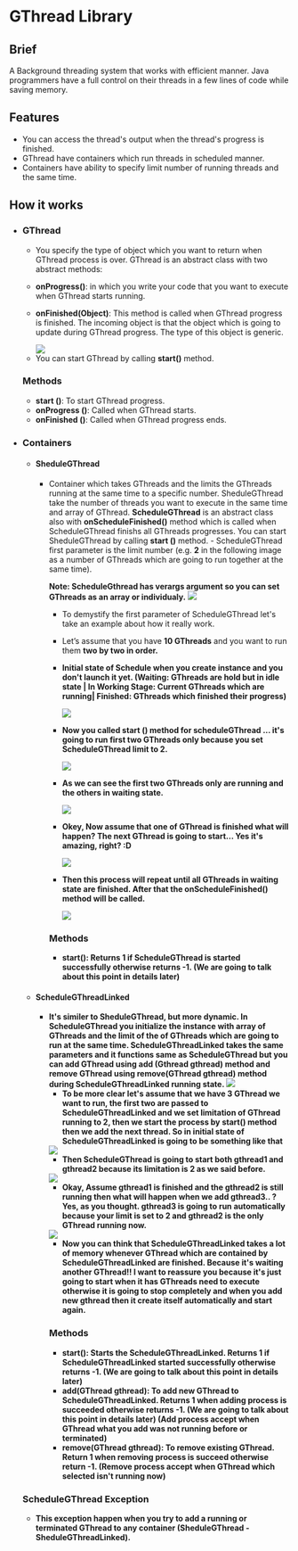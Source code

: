 <h1>
GThread Library
</h1>

<h2>
Brief
</h2>

<p>
A Background threading system that works with efficient manner. Java programmers have a full control on their threads in a few lines of code while saving memory.
</p>

<h2>
Features
</h2>
		<ul>
			<li>
				You can access the thread's output when the thread's progress is finished.
			</li>
			<li>
				GThread have containers which run threads in scheduled manner.
			</li>
			<li>
		      		Containers have ability to specify limit number of running threads and the same time.
			</li>
		</ul>

<h2>How it works</h2>
	<ul>
		<li>
		<h3>GThread</h3>
		<ul>
			<li>
				You specify the type of object which you want to return when GThread process is over.
				GThread is an abstract class with two abstract methods: </li><li>
        
<b>onProgress()</b>: in which you write your code that you want to execute when GThread starts running.</li><li>
        
<b>onFinished(Object)</B>: This method is called when GThread progress is finished. The incoming object is that the object which is going to update during GThread progress. The type of this object is generic. </li>
                                   
 <img src = "https://i.imgur.com/S9KCsB3.png"/>
 
<li>You can start GThread by calling <b>start()</b> method.</li>
</ul>
<h3>Methods</h3>
<ul>
<li>
<b>start ()</b>: To start GThread progress.
</li>
<li>
<b>onProgress ()</b>: Called when GThread starts.
</li>
<li>
<b>onFinished ()</b>: Called when GThread progress ends.
</li>
</ul>
</li>
     <li>
     <h3>Containers</h3>
     <ul>
     <li>
     <h4>SheduleGThread</h4>
     <ul>
     <li>
     Container which takes GThreads and the limits the GThreads running at the same time to a specific number. SheduleGThread take the number of threads you want to execute in the same time and array of GThread. <b>ScheduleGThread</b> is an abstract class also with <b>onScheduleFinished()</b> method which is called when ScheduleGThread finishs all GThreads progresses. You can start SheduleGThread by calling <b>start ()</b> method.   
- ScheduleGThread first parameter is the limit number (e.g. <b>2</b> in the following image as a number of GThreads which are going to run together at the same time).

<b>Note: ScheduleGthread has verargs argument so you can set GThreads as an array or individualy.</b>
     <img src="https://i.imgur.com/Cc01G3i.png"/>
     
- To demystify the first parameter of ScheduleGThread let's take an example about how it really work.

- Let’s assume that you have <b>10 GThreads</b> and you want to run them <b>two by two<b> in order.

- <p>Initial state of Schedule when you create instance and you don't launch it yet. (Waiting: GThreads are hold but in idle state | In Working Stage: Current GThreads which are running| Finished: GThreads which finished their progress)<p>

  

  <img src= "https://i.imgur.com/BR7pnfB.png"/>


- Now you called <b>start ()</b> method for scheduleGThread ... it's going to run first two GThreads <b>only because you set ScheduleGThread limit to 2</b>.


   <img src= "https://i.imgur.com/ToN7UYe.png"/>


- As we can see the first two GThreads only are running and the others in waiting state.


   <img src= "https://i.imgur.com/NfDPAvJ.png"/>


- Okey, Now assume that one of GThread is finished what will happen? The next GThread is going to start... Yes it's amazing, right? :D 


   <img src= "https://i.imgur.com/mzVeXgM.png"/>


- Then this process will repeat until all GThreads in waiting state are finished. After that the <b>onScheduleFinished()</b> method will be called.


   <img src="https://i.imgur.com/QicMb32.png"/>
   
<h3>Methods</h3>
<ul>
<li>
<b>start()</b>: Returns 1 if ScheduleGThread is started successfully otherwise returns -1. (We are going to talk about this point in details later)</n>
</li>
</ul>
</li>
</ul>
</li>
<li>


<h4>ScheduleGThreadLinked</h4>

<ul>
<li>
It's similer to SheduleGThread, but more dynamic. In ScheduleGThread you initialize the instance with array of GThreads and the limit of the of GThreads which are going to run at the same time. ScheduleGThreadLinked takes the same parameters and it functions same as ScheduleGThread but you can add GThread using <b>add (Gthread gthread)</b> method and remove GThread using <b>remove(GThread gthread)</b> method during ScheduleGThreadLinked running state.


<img src="https://i.imgur.com/YQAkqnN.png"/>

- To be more clear let's assume that we have 3 GThread we want to run, the first two are passed to ScheduleGThreadLinked and we set limitation of GThread running to 2, then we start the process by <b>start()</b> method then we add the next thread. So in initial state of ScheduleGThreadLinked is going to be something like that

<img src="https://i.imgur.com/wWYadaJ.png"/>

- Then ScheduleGThread is going to start both gthread1 and gthread2 because its limitation is 2 as we said before. 

<img src="https://i.imgur.com/Hj552q7.png"/>

- Okay, Assume gthread1 is finished and the gthread2 is still running then what will happen when we add gthread3.. ? Yes, as you thought. gthread3 is going to run automatically because your limit is set to 2 and gthread2 is the only GThread running now.

<img src="https://i.imgur.com/W0pdl29.png"/>

- Now you can think that ScheduleGThreadLinked takes a lot of memory whenever GThread which are contained by ScheduleGThreadLinked are finished. Because it's waiting another GThread!! I want to reassure you because it's just going to start when it has GThreads need to execute otherwise it is going to stop completely and when you add new gthread then it create itself automatically and start again. 
</li>
<h3>Methods</h3>
<ul>
<li>
<b>start()</b>: Starts the ScheduleGThreadLinked. <b>Returns 1 if ScheduleGThreadLinked started successfully otherwise returns -1. (We are going to talk about this point in details later)</n></b>
</li>
<li>
<b>add(GThread gthread)</b>: To add new GThread to ScheduleGThreadLinked. <b>Returns 1 when adding process is succeeded otherwise returns -1. (We are going to talk about this point in details later)</b> 
(Add process accept when GThread what you add was not running before or terminated)
</li>
<li>
<b>remove(GThread gthread)</b>: To remove existing GThread. Return 1 when removing process is succeed otherwise return -1. 
(Remove process accept when GThread which selected isn't running now)
</li>
</ul>
</ul>
</ul>
<h3> ScheduleGThread Exception </h3>
<ul>
<li>
<b>This exception happen when you try to add a running or terminated GThread to any container (SheduleGThread - SheduleGThreadLinked).</b>
</li>
</ul>

